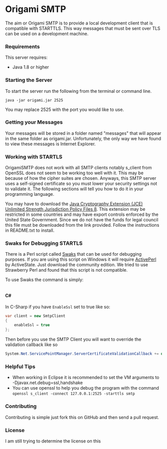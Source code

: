 # Origami SMTP

The aim or Origami SMTP is to provide a local development client that is
compatible with STARTTLS.  This way messages that must be sent over TLS
can be used on a development machine.

### Requirements

This server requires:

* Java 1.8 or higher

### Starting the Server

To start the server run the following from the terminal or command line.

`java -jar origami.jar 2525`

You may replace 2525 with the port you would like to use.

### Getting your Messages

Your messages will be stored in a folder named "messages" that will appear in
the same folder as origami.jar.  Unfortunately, the only way we have found
to view these messages is Internet Explorer.

### Working with STARTLS

OrigamiSMTP does not work with all SMTP clients notably s\_client from OpenSSL
does not seem to be working too well with it.  This may be because of how the
cipher suites are chosen.  Anyways, this SMTP server uses a self-signed
certificate so you must lower your security settings not to validate it.
 The following sections will tell you how to do it in your programming language.

You may have to download the [Java Cryptography Extension (JCE) Unlimited Strength Jurisdiction Policy Files 8][1].  This extension may be
restricted in some countries and may have export controls enforced by the United State Government.  Since we do not have the funds for legal
council this file must be downloaded from the link provided.  Follow the instructions in README.txt to install.

### Swaks for Debugging STARTLS

There is a Perl script called [Swaks][2] that can be used for debugging purposes.
If you are using this script on Windows it will require [ActivePerl][3] by ActiveState.
Just download the community edition.  We tried to use Strawberry Perl and found that
this script is not compatible.

To use Swaks the command is simply:

```swaks.pl -t john.doe@example.com -f jane.doe@example.com -s localhost -p 2525 --tls-verify --tls-ca-path \Origami\CA\Origami_CA.crt -tls
```

#### C&#35;

In C-Sharp if you have `EnableSsl` set to true like so:

```csharp
var client = new SmtpClient
{
    enableSsl = true
};
```

Then before you use the SMTP Client you will want to override the validation
callback like so

```csharp
System.Net.ServicePointManager.ServerCertificateValidationCallback += delegate{return true;};
```

### Helpful Tips

* When working in Eclipse it is recommended to set the VM arguments to
-Djavax.net.debug=ssl,handshake
* You can use openssl to help you debug the program with the command `openssl s_client -connect 127.0.0.1:2525 -starttls smtp`

### Contributing

Contributing is simple just fork this on GitHub and then send a pull request.

### License

I am still trying to determine the license on this

[1]: http://www.oracle.com/technetwork/java/javase/downloads/jce8-download-2133166.html
[2]: http://www.jetmore.org/john/code/swaks/
[3]: https://www.activestate.com/activeperl/downloads